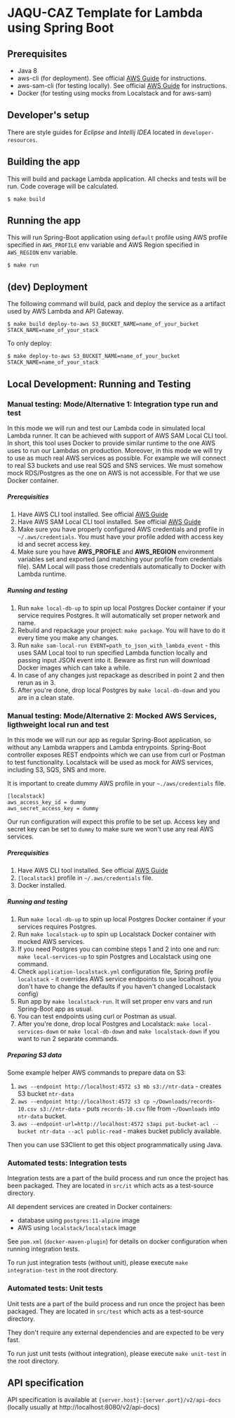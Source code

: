 # JAQU-CAZ Template for Lambda using Spring Boot

## Prerequisites

* Java 8
* aws-cli (for deployment).
See official [AWS Guide](https://docs.aws.amazon.com/cli/latest/userguide/cli-chap-install.html)
for instructions.
* aws-sam-cli (for testing locally). See official [AWS Guide](https://docs.aws.amazon.com/serverless-application-model/latest/developerguide/serverless-sam-cli-install.html)
for instructions.
* Docker (for testing using mocks from Localstack and for aws-sam)

## Developer's setup

There are style guides for _Eclipse_ and _Intellij IDEA_ located in `developer-resources`.

## Building the app

This will build and package Lambda application. All checks and tests will be run.
Code coverage will be calculated.
```
$ make build
```

## Running the app

This will run Spring-Boot application using `default` profile using AWS profile specified
in `AWS_PROFILE` env variable and AWS Region specified in `AWS_REGION` env variable.
```
$ make run
```


## (dev) Deployment

The following command will build, pack and deploy the service as a artifact used by AWS Lambda
and API Gateway.

```
$ make build deploy-to-aws S3_BUCKET_NAME=name_of_your_bucket STACK_NAME=name_of_your_stack
```

To only deploy:

```
$ make deploy-to-aws S3_BUCKET_NAME=name_of_your_bucket STACK_NAME=name_of_your_stack
```

## Local Development: Running and Testing

### Manual testing: Mode/Alternative 1: Integration type run and test
In this mode we will run and test our Lambda code in simulated local Lambda runner. 
It can be achieved with support of AWS SAM Local CLI tool. In short, this tool uses Docker to
provide similar runtime to the one AWS uses to run our Lambdas on production.
Moreover, in this mode we will try to use as much real AWS services as possible. For example we
will connect to real S3 buckets and use real SQS and SNS services.
We must somehow mock RDS/Postgres as the one on AWS is not accessible. For that we use Docker container.

##### Prerequisities
1. Have AWS CLI tool installed. See official [AWS Guide](https://docs.aws.amazon.com/cli/latest/userguide/cli-chap-install.html)
2. Have AWS SAM Local CLI tool installed. See official [AWS Guide](https://docs.aws.amazon.com/serverless-application-model/latest/developerguide/serverless-sam-cli-install.html)
3. Make sure you have properly configured AWS credentials and profile in `~/.aws/credentials`. You must have your profile added with access key id and secret access key.
4. Make sure you have **AWS_PROFILE** and **AWS_REGION** environment variables set and exported (and matching your profile from credentials file). SAM Local will pass those credentials automatically to Docker with Lambda runtime.

##### Running and testing 
1. Run `make local-db-up` to spin up local Postgres Docker container if your service requires Postgres. 
It will automatically set proper network and name.
2. Rebuild and repackage your project: `make package`. You will have to do it every time you make any changes.
3. Run `make sam-local-run EVENT=path_to_json_with_lambda_event` - this uses SAM Local tool to run specified Lambda function 
locally and passing input JSON event into it.
Beware as first run will download Docker images which can take a while. 
4. In case of any changes just repackage as described in point 2 and then rerun as in 3.
5. After you're done, drop local Postgres by `make local-db-down` and you are in a clean state.

### Manual testing: Mode/Alternative 2: Mocked AWS Services, ligthweight local run and test
In this mode we will run our app as regular Spring-Boot application, so without any Lambda 
wrappers and Lambda entrypoints. Spring-Boot controller exposes REST endpoints which we can
use from curl or Postman to test functionality. Localstack will be used as mock for AWS services,
including S3, SQS, SNS and more. 

It is important to create dummy AWS profile in your `~./aws/credentials` file.
```
[localstack]
aws_access_key_id = dummy
aws_secret_access_key = dummy
```
Our run configuration will expect this profile to be set up. Access key and secret key can be set
to `dummy` to make sure we won't use any real AWS services.

##### Prerequisities
1. Have AWS CLI tool installed. See official [AWS Guide](https://docs.aws.amazon.com/cli/latest/userguide/cli-chap-install.html)
2. `[localstack]` profile in `~/.aws/credentials` file.
3. Docker installed.

##### Running and testing 
1. Run `make local-db-up` to spin up local Postgres Docker container if your services requires Postgres.
2. Run `make localstack-up` to spin up Localstack Docker container with mocked AWS services.
3. If you need Postgres you can combine steps 1 and 2 into one and run: `make local-services-up`
to spin Postgres and Localstack using one command.
4. Check `application-localstack.yml` configuration file, Spring profile `localstack` - it overrides AWS service
endpoints to use localhost. (you don't have to change the defaults if you haven't changed Localstack config)
5. Run app by `make localstack-run`. It will set proper env vars and run Spring-Boot app as usual.
6. You can test endpoints using curl or Postman as usual.
7. After you're done, drop local Postgres and Localstack: `make local-services-down` or 
`make local-db-down` and `make localstack-down` if you want to run 2 separate commands.


##### Preparing S3 data
Some example helper AWS commands to prepare data on S3:
1. `aws --endpoint http://localhost:4572 s3 mb s3://ntr-data` - creates S3 bucket `ntr-data`
2. `aws --endpoint http://localhost:4572 s3 cp ~/Downloads/records-10.csv s3://ntr-data` - 
puts `records-10.csv` file from `~/Downloads` into `ntr-data` bucket.
3. `aws --endpoint-url=http://localhost:4572 s3api put-bucket-acl --bucket ntr-data --acl public-read` - 
makes bucket publicly available.

Then you can use S3Client to get this object programmatically using Java.

### Automated tests: Integration tests

Integration tests are a part of the build process and run once the project has been packaged.
They are located in `src/it` which acts as a test-source directory.

All dependent services are created in Docker containers:
- database using `postgres:11-alpine` image
- AWS using `localstack/localstack` image

See `pom.xml` (`docker-maven-plugin`) for details on docker configuration when running integration tests.

To run just integration tests (without unit), please execute `make integration-test` in the root directory.

### Automated tests: Unit tests

Unit tests are a part of the build process and run once the project has been packaged.
They are located in `src/test` which acts as a test-source directory.

They don't require any external dependencies and are expected to be very fast.

To run just unit tests (without integration), please execute `make unit-test` in the root directory.

## API specification

API specification is available at `{server.host}:{server.port}/v2/api-docs` (locally usually at http://localhost:8080/v2/api-docs)
